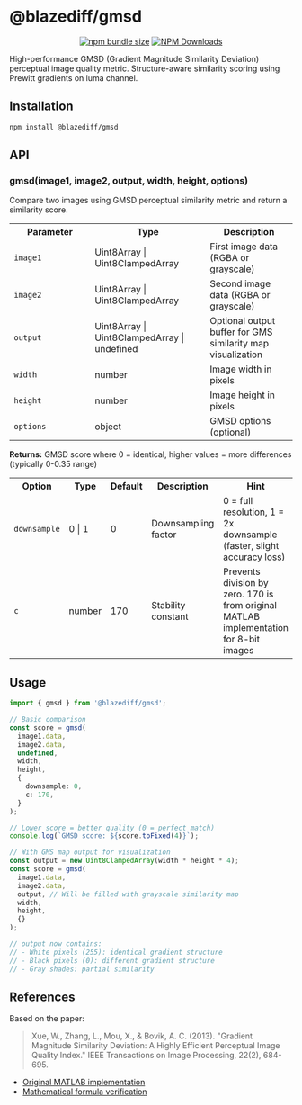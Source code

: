 # @blazediff/gmsd

<div align="center">

[![npm bundle size](https://img.shields.io/bundlephobia/min/%40blazediff%2Fgmsd)](https://www.npmjs.com/package/@blazediff/gmsd)
[![NPM Downloads](https://img.shields.io/npm/dy/%40blazediff%2Fgmsd)](https://www.npmjs.com/package/@blazediff/gmsd)

</div>

High-performance GMSD (Gradient Magnitude Similarity Deviation) perceptual image quality metric. Structure-aware similarity scoring using Prewitt gradients on luma channel.

## Installation

```bash
npm install @blazediff/gmsd
```

## API

### gmsd(image1, image2, output, width, height, options)

Compare two images using GMSD perceptual similarity metric and return a similarity score.

<table>
  <tr>
    <th width="500">Parameter</th>
    <th width="500">Type</th>
    <th width="500">Description</th>
  </tr>
  <tr>
    <td><code>image1</code></td>
    <td>Uint8Array | Uint8ClampedArray</td>
    <td>First image data (RGBA or grayscale)</td>
  </tr>
  <tr>
    <td><code>image2</code></td>
    <td>Uint8Array | Uint8ClampedArray</td>
    <td>Second image data (RGBA or grayscale)</td>
  </tr>
  <tr>
    <td><code>output</code></td>
    <td>Uint8Array | Uint8ClampedArray | undefined</td>
    <td>Optional output buffer for GMS similarity map visualization</td>
  </tr>
  <tr>
    <td><code>width</code></td>
    <td>number</td>
    <td>Image width in pixels</td>
  </tr>
  <tr>
    <td><code>height</code></td>
    <td>number</td>
    <td>Image height in pixels</td>
  </tr>
  <tr>
    <td><code>options</code></td>
    <td>object</td>
    <td>GMSD options (optional)</td>
  </tr>
</table>

**Returns:** GMSD score where 0 = identical, higher values = more differences (typically 0-0.35 range)

<table>
  <tr>
    <th width="500">Option</th>
    <th width="500">Type</th>
    <th width="500">Default</th>
    <th width="500">Description</th>
    <th width="500">Hint</th>
  </tr>
  <tr>
    <td><code>downsample</code></td>
    <td>0 | 1</td>
    <td>0</td>
    <td>Downsampling factor</td>
    <td>0 = full resolution, 1 = 2x downsample (faster, slight accuracy loss)</td>
  </tr>
  <tr>
    <td><code>c</code></td>
    <td>number</td>
    <td>170</td>
    <td>Stability constant</td>
    <td>Prevents division by zero. 170 is from original MATLAB implementation for 8-bit images</td>
  </tr>
</table>

## Usage

```typescript
import { gmsd } from '@blazediff/gmsd';

// Basic comparison
const score = gmsd(
  image1.data,
  image2.data,
  undefined,
  width,
  height,
  {
    downsample: 0,
    c: 170,
  }
);

// Lower score = better quality (0 = perfect match)
console.log(`GMSD score: ${score.toFixed(4)}`);

// With GMS map output for visualization
const output = new Uint8ClampedArray(width * height * 4);
const score = gmsd(
  image1.data,
  image2.data,
  output, // Will be filled with grayscale similarity map
  width,
  height,
  {}
);

// output now contains:
// - White pixels (255): identical gradient structure
// - Black pixels (0): different gradient structure
// - Gray shades: partial similarity
```

## References

Based on the paper:
> Xue, W., Zhang, L., Mou, X., & Bovik, A. C. (2013). "Gradient Magnitude Similarity Deviation: A Highly Efficient Perceptual Image Quality Index." IEEE Transactions on Image Processing, 22(2), 684-695.

- [Original MATLAB implementation](http://www4.comp.polyu.edu.hk/~cslzhang/IQA/GMSD/GMSD.htm)
- [Mathematical formula verification](./FORMULA.md)

